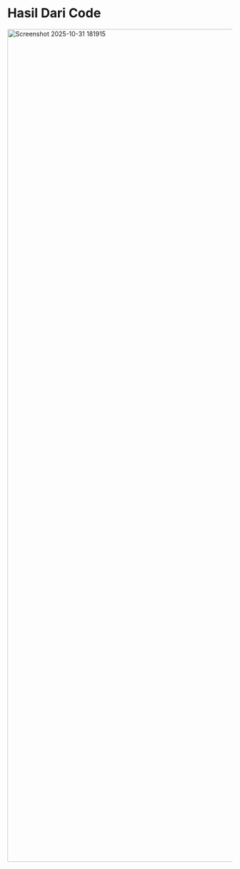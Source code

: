 <h1>Hasil Dari Code</h1>
<img width="2999" height="1866" alt="Screenshot 2025-10-31 181915" src="https://github.com/user-attachments/assets/9a5a75a6-1f05-4032-8dcb-253f5e8950e5" />
